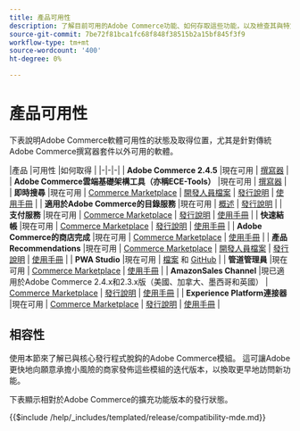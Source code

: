 ```yaml
---
title: 產品可用性
description: 了解目前可用的Adobe Commerce功能、如何存取這些功能，以及檢查其與特定Adobe Commerce版本的相容性。
source-git-commit: 7be72f81bca1fc68f848f38515b2a15bf845f3f9
workflow-type: tm+mt
source-wordcount: '400'
ht-degree: 0%

---
```



# 產品可用性

下表說明Adobe Commerce軟體可用性的狀態及取得位置，尤其是針對傳統Adobe Commerce撰寫器套件以外可用的軟體。

|產品 |可用性 |如何取得 | |-|-|-| | **Adobe Commerce 2.4.5**                  |現在可用 | [撰寫器](../installation/composer.md)  | | **Adobe Commerce雲端基礎架構工具（亦稱ECE-Tools）** |現在可用 | [撰寫器](https://devdocs.magento.com/cloud/project/ece-tools-update.html) | | **即時搜尋**                                 |現在可用 | [Commerce Marketplace](https://marketplace.magento.com/magento-live-search.html) \| [開發人員檔案](https://devdocs.magento.com/live-search/overview.html) \| [發行說明](https://experienceleague.adobe.com/docs/commerce-merchant-services/live-search/release-notes.html) \| [使用手冊](https://experienceleague.adobe.com/docs/commerce-merchant-services/live-search/overview.html) | | **適用於Adobe Commerce的目錄服務**                                 |現在可用 |  [概述](https://experienceleague.adobe.com/docs/commerce-merchant-services/catalog-service/guide-overview.html) \| [發行說明](https://experienceleague.adobe.com/docs/commerce-merchant-services/catalog-service/release-notes.html?lang=en) \| | **支付服務**                            |現在可用 | [Commerce Marketplace](https://marketplace.magento.com/magento-payment-services.html) \| [發行說明](https://experienceleague.adobe.com/docs/commerce-merchant-services/payment-services/release-notes.html) \| [使用手冊](https://experienceleague.adobe.com/docs/commerce-merchant-services/payment-services/guide-overview.html) | | **快速結帳** |現在可用 | [Commerce Marketplace](https://marketplace.magento.com/magento-quick-checkout.html) \| [發行說明](https://experienceleague.adobe.com/docs/commerce-merchant-services/quick-checkout/release-notes.html) \| [使用手冊](https://experienceleague.adobe.com/docs/commerce-merchant-services/quick-checkout/overview.html) | | **Adobe Commerce的商店完成** |現在可用 | [Commerce Marketplace](https://marketplace.magento.com/store-fulfillment-magento-walmart.html) \| [使用手冊](https://experienceleague.adobe.com/docs/commerce-merchant-services/store-fulfillment/introduction.html) | | **產品Recommendations**                     |現在可用 | [Commerce Marketplace](https://marketplace.magento.com/magento-product-recommendations.html) \| [開發人員檔案](https://devdocs.magento.com/recommendations/product-recs.html) \| [發行說明](https://experienceleague.adobe.com/docs/commerce-merchant-services/product-recommendations/release-notes.html) \| [使用手冊](https://experienceleague.adobe.com/docs/commerce-merchant-services/product-recommendations/overview.html) | | **PWA Studio**                                  |現在可用 | [檔案](https://developer.adobe.com/commerce/pwa-studio/) 和 [GitHub](https://github.com/magento/pwa-studio) | | **管道管理員**                             |現在可用 | [Commerce Marketplace](https://marketplace.magento.com/magento-channel-manager.html) \| [使用手冊](https://experienceleague.adobe.com/docs/commerce-channels/channel-manager/intro-to-channel-manager/overview.html) | | **AmazonSales Channel**                        |現已適用於Adobe Commerce 2.4.x和2.3.x版（美國、加拿大、墨西哥和英國） | [Commerce Marketplace](https://marketplace.magento.com/magento-module-amazon.html) \| [發行說明](https://experienceleague.adobe.com/docs/commerce-channels/amazon/release-notes.html) \| [使用手冊](https://experienceleague.adobe.com/docs/commerce-channels/amazon/overview.html) | | **Experience Platform連接器**                     |現在可用 | [Commerce Marketplace](https://marketplace.magento.com/magento-experience-platform-connector.html) \| [發行說明](https://experienceleague.adobe.com/docs/commerce-merchant-services/experience-platform-connector/release-notes.html?lang=en) \| [使用手冊](https://experienceleague.adobe.com/docs/commerce-merchant-services/experience-platform-connector/overview.html?lang=en) |

## 相容性

使用本節來了解已與核心發行程式脫鈎的Adobe Commerce模組。 這可讓Adobe更快地向願意承擔小風險的商家發佈這些模組的迭代版本，以換取更早地訪問新功能。

下表顯示相對於Adobe Commerce的擴充功能版本的發行狀態。

{{$include /help/_includes/templated/release/compatibility-mde.md}}
